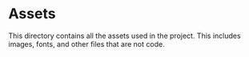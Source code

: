 # Assets

This directory contains all the assets used in the project. This includes images, fonts, and other files that are not code.

